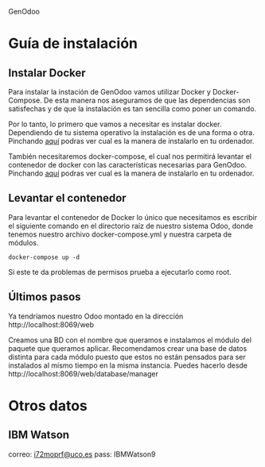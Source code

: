  GenOdoo

# Guía de instalación

## Instalar Docker
Para instalar la instación de GenOdoo vamos utilizar Docker y Docker-Compose. De esta manera nos aseguramos de que las dependencias son satisfechas y de que la instalación es tan sencilla como poner un comando.

Por lo tanto, lo primero que vamos a necesitar es instalar docker. Dependiendo de tu sistema operativo la instalación es de una forma o otra. Pinchando [aquí](https://docs.docker.com/install/) podras ver cual es la manera de instalarlo en tu ordenador.

También necesitaremos docker-compose, el cual nos permitirá levantar el contenedor de docker con las características necesarias para GenOdoo. Pinchando [aquí](https://docs.docker.com/compose/install/) podras ver cual es la manera de instalarlo en tu ordenador.  
   

## Levantar el contenedor

Para levantar el contenedor de Docker lo único que necesitamos es escribir el siguiente comando en el directorio raíz de nuestro sistema Odoo, donde tenemos nuestro archivo docker-compose.yml y nuestra carpeta de módulos.

```
docker-compose up -d
```

Si este te da problemas de permisos prueba a ejecutarlo como root.

## Últimos pasos

Ya tendríamos nuestro Odoo montado en la dirección http://localhost:8069/web

Creamos una BD con el nombre que queramos e instalamos el módulo del paquete que queramos aplicar. 
Recomendamos crear una base de datos distinta para cada módulo puesto que estos no están pensados para ser instalados al mismo tiempo en la misma instancia. Puedes hacerlo desde http://localhost:8069/web/database/manager


# Otros datos

## IBM Watson
correo: i72moprf@uco.es
pass: IBMWatson9